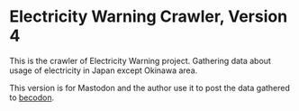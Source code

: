 # Electricity Warning Crawler, Version 4

This is the crawler of Electricity Warning project. 
Gathering data about usage of electricity in Japan except Okinawa area.

This version is for Mastodon and 
the author use it to post the data gathered to [becodon](https://don.akabe.co/).
